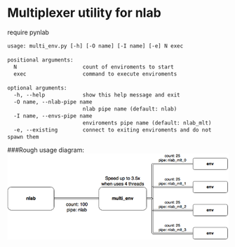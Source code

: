 # Multiplexer utility for nlab

require pynlab

````
usage: multi_env.py [-h] [-O name] [-I name] [-e] N exec

positional arguments:
  N                     count of enviroments to start
  exec                  command to execute enviroments

optional arguments:
  -h, --help            show this help message and exit
  -O name, --nlab-pipe name
                        nlab pipe name (default: nlab)
  -I name, --envs-pipe name
                        enviroments pipe name (default: nlab_mlt)
  -e, --existing        connect to exiting enviroments and do not spawn them
````

###Rough usage diagram:
![diagram](.\diagram.png)
